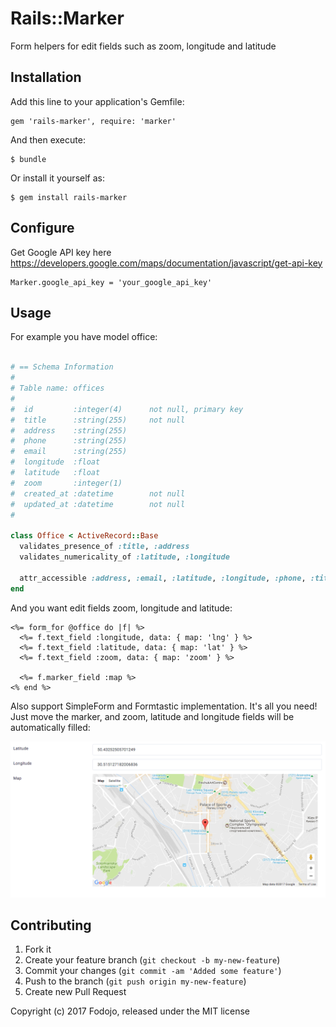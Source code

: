 # Rails::Marker

Form helpers for edit fields such as zoom, longitude and latitude

## Installation

Add this line to your application's Gemfile:

    gem 'rails-marker', require: 'marker'

And then execute:

    $ bundle

Or install it yourself as:

    $ gem install rails-marker

## Configure

Get Google API key here https://developers.google.com/maps/documentation/javascript/get-api-key

    Marker.google_api_key = 'your_google_api_key'

## Usage

For example you have model office:

``` ruby

# == Schema Information
#
# Table name: offices
#
#  id         :integer(4)      not null, primary key
#  title      :string(255)     not null
#  address    :string(255)
#  phone      :string(255)
#  email      :string(255)
#  longitude  :float
#  latitude   :float
#  zoom       :integer(1)
#  created_at :datetime        not null
#  updated_at :datetime        not null
#

class Office < ActiveRecord::Base
  validates_presence_of :title, :address
  validates_numericality_of :latitude, :longitude

  attr_accessible :address, :email, :latitude, :longitude, :phone, :title, :is_visible, :zoom
end
```

And you want edit fields zoom, longitude and latitude:

``` erb
<%= form_for @office do |f| %>
  <%= f.text_field :longitude, data: { map: 'lng' } %>
  <%= f.text_field :latitude, data: { map: 'lat' } %>
  <%= f.text_field :zoom, data: { map: 'zoom' } %>

  <%= f.marker_field :map %>
<% end %>
```
Also support SimpleForm and Formtastic implementation.
It's all you need! Just move the marker, and zoom, latitude and longitude fields will be automatically filled:

![Marker field in use](https://raw.githubusercontent.com/galetahub/rails-marker/master/screenshots/rails-marker-in-use.png)

## Contributing

1. Fork it
2. Create your feature branch (`git checkout -b my-new-feature`)
3. Commit your changes (`git commit -am 'Added some feature'`)
4. Push to the branch (`git push origin my-new-feature`)
5. Create new Pull Request

Copyright (c) 2017 Fodojo, released under the MIT license
